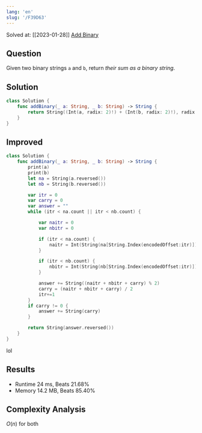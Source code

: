 ```yaml
---
lang: 'en'
slug: '/F39D63'
---
```


Solved at: [[2023-01-28]]
[Add Binary](https://leetcode.com/problems/add-binary)

## Question

Given two binary strings `a` and `b`, return *their sum as a binary string*.

## Solution

```swift
class Solution {
    func addBinary(_ a: String, _ b: String) -> String {
        return String((Int(a, radix: 2)!) + (Int(b, radix: 2)!), radix: 2)
    }
}
```

## Improved

```swift
class Solution {
    func addBinary(_ a: String, _ b: String) -> String {
        print(a)
        print(b)
        let na = String(a.reversed())
        let nb = String(b.reversed())

        var itr = 0
        var carry = 0
        var answer = ""
        while (itr < na.count || itr < nb.count) {

            var naitr = 0
            var nbitr = 0

            if (itr < na.count) {
                naitr = Int(String(na[String.Index(encodedOffset:itr)])) ?? 0
            }

            if (itr < nb.count) {
                nbitr = Int(String(nb[String.Index(encodedOffset:itr)])) ?? 0
            }

            answer += String((naitr + nbitr + carry) % 2)
            carry = (naitr + nbitr + carry) / 2
            itr+=1
        }
        if carry != 0 {
            answer += String(carry)
        }

        return String(answer.reversed())
    }
}
```

lol

## Results

- Runtime 24 ms, Beats 21.68%
- Memory 14.2 MB, Beats 85.40%

## Complexity Analysis

$O(n)$ for both

